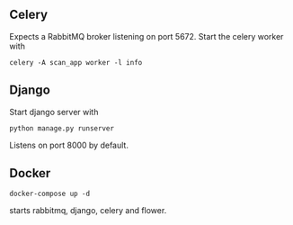 ## Celery

Expects a RabbitMQ broker listening on port 5672.
Start the celery worker with
```
celery -A scan_app worker -l info
```

## Django

Start django server with
```
python manage.py runserver
```
Listens on port 8000 by default.

## Docker

```
docker-compose up -d
```
starts rabbitmq, django, celery and flower.